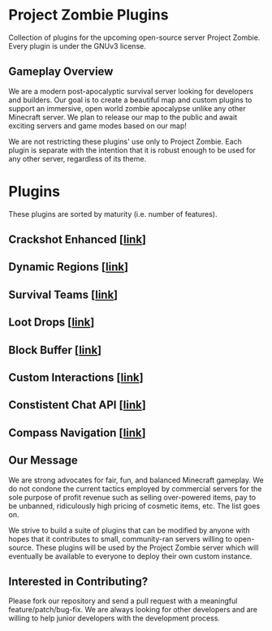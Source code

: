 # Project Zombie Plugins
Collection of plugins for the upcoming open-source server Project Zombie. Every plugin is under the GNUv3 license.

## Gameplay Overview
We are a modern post-apocalyptic survival server looking for developers and builders. Our goal
is to create a beautiful map and custom plugins to support an immersive,
open world zombie apocalypse unlike any other Minecraft server. We
plan to release our map to the public and await exciting servers and
game modes based on our map!

We are not restricting these plugins' use only to Project Zombie. Each plugin is separate with the intention that it is robust enough to be used for any other server, regardless of its theme.

# Plugins
These plugins are sorted by maturity (i.e. number of features).
## Crackshot Enhanced [[link](https://github.com/jmbannon/CrackshotEnhanced)]
## Dynamic Regions [[link](https://github.com/jmbannon/DynamicRegions)]
## Survival Teams [[link](https://github.com/jmbannon/SurvivalTeams)]
## Loot Drops [[link](https://github.com/jmbannon/LootDrops)]
## Block Buffer [[link](https://github.com/jmbannon/BlockBuffer)]
## Custom Interactions [[link](https://github.com/jmbannon/CustomInteractions)]
## Constistent Chat API [[link](https://github.com/jmbannon/ConsistentChatApi)]
## Compass Navigation [[link](https://github.com/jmbannon/CompassNavigation)]


## Our Message
We are strong advocates for fair, fun, and balanced Minecraft gameplay. We do not condone the current tactics employed by
commercial servers for the sole purpose of profit revenue such as selling over-powered items, pay to be 
unbanned, ridiculously high pricing of cosmetic items, etc. The list goes on.

We strive to build a suite of plugins that can be modified by anyone with hopes that it contributes to 
small, community-ran servers willing to open-source. These plugins will be used by the Project Zombie server 
which will eventually be available to everyone to deploy their own custom instance.

## Interested in Contributing?
Please fork our repository and send a pull request with a meaningful feature/patch/bug-fix. We are always looking for other developers and are willing to help junior developers with the development process.
